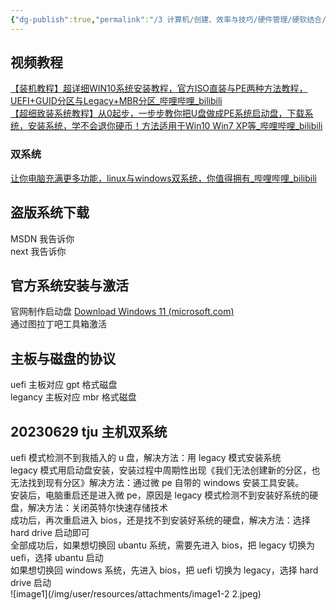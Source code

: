 ```yaml
---
{"dg-publish":true,"permalink":"/3 计算机/创建、效率与技巧/硬件管理/硬软结合/系统安装/windows系统安装/","title":"windows系统安装"}
---
```



## 视频教程
[【装机教程】超详细WIN10系统安装教程，官方ISO直装与PE两种方法教程，UEFI+GUID分区与Legacy+MBR分区_哔哩哔哩_bilibili](https://www.bilibili.com/video/BV1DJ411D79y/?spm_id_from=333.788.recommend_more_video.-1&vd_source=20cb3e7c6ad3d64f0eb2d763ff005080)  
[【超细致装系统教程】从0起步，一步步教你把U盘做成PE系统启动盘，下载系统，安装系统，学不会退你硬币！方法适用于Win10 Win7 XP等_哔哩哔哩_bilibili](https://www.bilibili.com/video/BV1zK4y1K7V8/?spm_id_from=333.337.search-card.all.click&vd_source=20cb3e7c6ad3d64f0eb2d763ff005080)
### 双系统
[让你电脑充满更多功能，linux与windows双系统，你值得拥有\_哔哩哔哩\_bilibili](https://www.bilibili.com/video/BV1414y1d73a/?spm_id_from=333.337.search-card.all.click&vd_source=20cb3e7c6ad3d64f0eb2d763ff005080)

## 盗版系统下载
MSDN 我告诉你  
next 我告诉你

## 官方系统安装与激活
官网制作启动盘 [Download Windows 11 (microsoft.com)](https://www.microsoft.com/zh-cn/software-download/windows11)  
通过图拉丁吧工具箱激活

## 主板与磁盘的协议
uefi 主板对应 gpt 格式磁盘  
legancy 主板对应 mbr 格式磁盘

## 20230629 tju 主机双系统
uefi 模式检测不到我插入的 u 盘，解决方法：用 legacy 模式安装系统  
legacy 模式用启动盘安装，安装过程中周期性出现《我们无法创建新的分区，也无法找到现有分区》解决方法：通过微 pe 自带的 windows 安装工具安装。  
安装后，电脑重启还是进入微 pe，原因是 legacy 模式检测不到安装好系统的硬盘，解决方法：关闭英特尔快速存储技术  
成功后，再次重启进入 bios，还是找不到安装好系统的硬盘，解决方法：选择 hard drive 启动即可  
全部成功后，如果想切换回 ubantu 系统，需要先进入 bios，把 legacy 切换为 uefi，选择 ubantu 启动  
如果想切换回 windows 系统，先进入 bios，把 uefi 切换为 legacy，选择 hard drive 启动  
![image1](/img/user/resources/attachments/image1-2 2.jpeg)